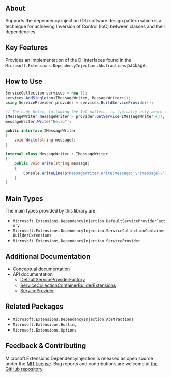 ## About
Supports the dependency injection (DI) software design pattern which is a technique for achieving Inversion of Control (IoC) between classes and their dependencies.

## Key Features
Provides an implementation of the DI interfaces found in the `Microsoft.Extensions.DependencyInjection.Abstractions` package.

## How to Use
```cs
ServiceCollection services = new ();
services.AddSingleton<IMessageWriter, MessageWriter>();
using ServiceProvider provider = services.BuildServiceProvider();

// The code below, following the IoC pattern, is typically only aware of the IMessageWriter interface, not the implementation.
IMessageWriter messageWriter = provider.GetService<IMessageWriter>()!;
messageWriter.Write("Hello");

public interface IMessageWriter
{
    void Write(string message);
}

internal class MessageWriter : IMessageWriter
{
    public void Write(string message)
    {
        Console.WriteLine($"MessageWriter.Write(message: \"{message}\")");
    }
}
```

## Main Types
The main types provided by this library are:
* `Microsoft.Extensions.DependencyInjection.DefaultServiceProviderFactory`
* `Microsoft.Extensions.DependencyInjection.ServiceCollectionContainerBuilderExtensions`
* `Microsoft.Extensions.DependencyInjection.ServiceProvider`

## Additional Documentation
* [Conceptual documentation](https://learn.microsoft.com/dotnet/core/extensions/dependency-injection)
* API documentation
  - [DefaultServiceProviderFactory](https://learn.microsoft.com/dotnet/api/microsoft.extensions.dependencyinjection.defaultserviceproviderfactory)
  - [ServiceCollectionContainerBuilderExtensions](https://learn.microsoft.com/dotnet/api/microsoft.extensions.dependencyinjection.servicecollectioncontainerbuilderextensions)
  - [ServiceProvider](https://learn.microsoft.com/dotnet/api/microsoft.extensions.dependencyinjection.serviceprovider)

## Related Packages
- `Microsoft.Extensions.DependencyInjection.Abstractions`
- `Microsoft.Extensions.Hosting`
- `Microsoft.Extensions.Options`

## Feedback & Contributing
Microsoft.Extensions.DependencyInjection is released as open source under the [MIT license](https://licenses.nuget.org/MIT). Bug reports and contributions are welcome at [the GitHub repository](https://github.com/dotnet/runtime).
